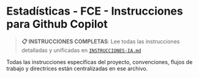 # Estadísticas - FCE - Instrucciones para Github Copilot

> **📋 INSTRUCCIONES COMPLETAS**: Lee todas las instrucciones detalladas y unificadas en [`INSTRUCCIONES-IA.md`](../INSTRUCCIONES-IA.md)

Todas las instrucciones específicas del proyecto, convenciones, flujos de trabajo y directrices están centralizadas en ese archivo.